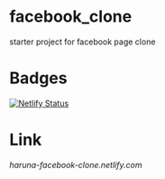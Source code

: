 # facebook_clone
starter project for facebook page clone

# Badges
[![Netlify Status](https://api.netlify.com/api/v1/badges/e110531c-ace8-4e8b-828c-3f6f86bf9f1a/deploy-status)](https://app.netlify.com/sites/haruna-facebook-clone/deploys)

# Link
_haruna-facebook-clone.netlify.com_

